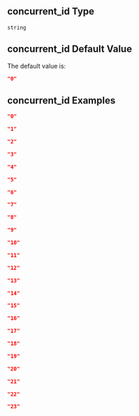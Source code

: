 ## concurrent_id Type

`string`

## concurrent_id Default Value

The default value is:

```json
"0"
```

## concurrent_id Examples

```json
"0"
```

```json
"1"
```

```json
"2"
```

```json
"3"
```

```json
"4"
```

```json
"5"
```

```json
"6"
```

```json
"7"
```

```json
"8"
```

```json
"9"
```

```json
"10"
```

```json
"11"
```

```json
"12"
```

```json
"13"
```

```json
"14"
```

```json
"15"
```

```json
"16"
```

```json
"17"
```

```json
"18"
```

```json
"19"
```

```json
"20"
```

```json
"21"
```

```json
"22"
```

```json
"23"
```
